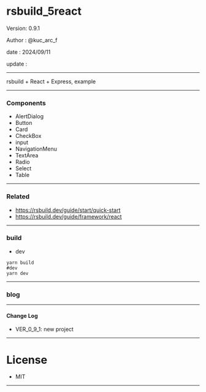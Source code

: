 ﻿# rsbuild_5react

 Version: 0.9.1

 Author  : @kuc_arc_f

 date   : 2024/09/11 
 
 update :

***

rsbuild + React + Express, example

***
### Components
* AlertDialog
* Button
* Card
* CheckBox
* input
* NavigationMenu
* TextArea
* Radio
* Select
* Table

***
### Related

* https://rsbuild.dev/guide/start/quick-start
* https://rsbuild.dev/guide/framework/react

***
### build
* dev
```
yarn build
#dev
yarn dev
```

***
### blog

***
#### Change Log
* VER_0_9_1: new project

***
# License

* MIT

***

